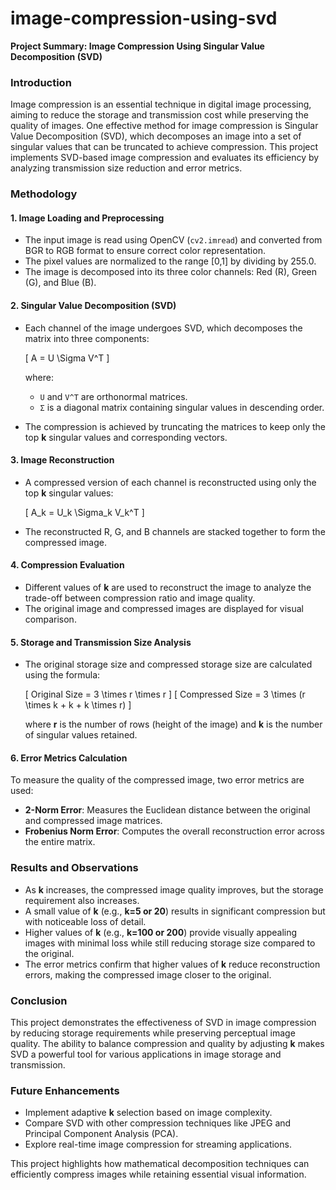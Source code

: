 # image-compression-using-svd
**Project Summary: Image Compression Using Singular Value Decomposition (SVD)**

### Introduction
Image compression is an essential technique in digital image processing, aiming to reduce the storage and transmission cost while preserving the quality of images. One effective method for image compression is Singular Value Decomposition (SVD), which decomposes an image into a set of singular values that can be truncated to achieve compression. This project implements SVD-based image compression and evaluates its efficiency by analyzing transmission size reduction and error metrics.

### Methodology

#### **1. Image Loading and Preprocessing**
- The input image is read using OpenCV (`cv2.imread`) and converted from BGR to RGB format to ensure correct color representation.
- The pixel values are normalized to the range [0,1] by dividing by 255.0.
- The image is decomposed into its three color channels: Red (R), Green (G), and Blue (B).

#### **2. Singular Value Decomposition (SVD)**
- Each channel of the image undergoes SVD, which decomposes the matrix into three components:
  
  \[ A = U \Sigma V^T \]
  
  where:
  - `U` and `V^T` are orthonormal matrices.
  - `Σ` is a diagonal matrix containing singular values in descending order.
  
- The compression is achieved by truncating the matrices to keep only the top **k** singular values and corresponding vectors.

#### **3. Image Reconstruction**
- A compressed version of each channel is reconstructed using only the top **k** singular values:

  \[ A_k = U_k \Sigma_k V_k^T \]
  
- The reconstructed R, G, and B channels are stacked together to form the compressed image.

#### **4. Compression Evaluation**
- Different values of **k** are used to reconstruct the image to analyze the trade-off between compression ratio and image quality.
- The original image and compressed images are displayed for visual comparison.

#### **5. Storage and Transmission Size Analysis**
- The original storage size and compressed storage size are calculated using the formula:

  \[ Original Size = 3 \times r \times r \]
  \[ Compressed Size = 3 \times (r \times k + k + k \times r) \]
  
  where **r** is the number of rows (height of the image) and **k** is the number of singular values retained.

#### **6. Error Metrics Calculation**
To measure the quality of the compressed image, two error metrics are used:
- **2-Norm Error**: Measures the Euclidean distance between the original and compressed image matrices.
- **Frobenius Norm Error**: Computes the overall reconstruction error across the entire matrix.

### Results and Observations
- As **k** increases, the compressed image quality improves, but the storage requirement also increases.
- A small value of **k** (e.g., **k=5 or 20**) results in significant compression but with noticeable loss of detail.
- Higher values of **k** (e.g., **k=100 or 200**) provide visually appealing images with minimal loss while still reducing storage size compared to the original.
- The error metrics confirm that higher values of **k** reduce reconstruction errors, making the compressed image closer to the original.

### Conclusion
This project demonstrates the effectiveness of SVD in image compression by reducing storage requirements while preserving perceptual image quality. The ability to balance compression and quality by adjusting **k** makes SVD a powerful tool for various applications in image storage and transmission.

### Future Enhancements
- Implement adaptive **k** selection based on image complexity.
- Compare SVD with other compression techniques like JPEG and Principal Component Analysis (PCA).
- Explore real-time image compression for streaming applications.

This project highlights how mathematical decomposition techniques can efficiently compress images while retaining essential visual information.


